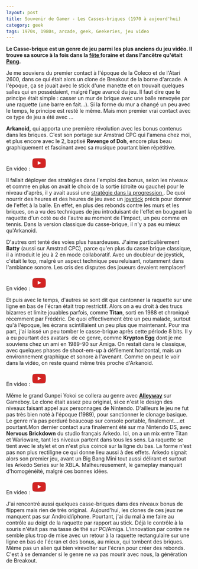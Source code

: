 ```yaml
---
layout: post
title: Souvenir de Gamer - Les Casses-briques (1970 à aujourd'hui)
category: geek
tags: 1970s, 1980s, arcade, geek, Geekeries, jeu video
---
```

**Le Casse-brique est un genre de jeu parmi les plus anciens du jeu vidéo. Il trouve sa source à la fois dans la <a href="https://fr.wikipedia.org/wiki/Chamboule-tout">fête </a>foraine et dans l'ancêtre qu'était <a href="https://fr.wikipedia.org/wiki/Pong">Pong</a>.**

Je me souviens du premier contact à l'époque de la Coleco et de l'Atari 2600, dans ce qui était alors un clone de Breakout de la borne d'arcade. A l'époque, ça se jouait avec le stick d'une manette et on trouvait quelques salles qui en possédaient, malgré l'age avancé du jeu. Il faut dire que le principe était simple : casser un mur de brique avec une balle renvoyée par une raquette (une barre en fait...). Si la forme du mur a changé un peu avec le temps, le principe est resté le même. Mais mon premier vrai contact avec ce type de jeu a été avec ...

**Arkanoid,** qui apporta une première révolution avec les bonus contenus dans les briques. C'est son portage sur Amstrad CPC qui l'amena chez moi, et plus encore avec le 2, baptisé **Revenge of Doh**, encore plus beau graphiquement et fascinant avec sa musique pourtant bien répétitive.

En video : [![video](/images/youtube.png)](https://www.youtube.com/watch?v=_Lts1wVOljQ)

Il fallait déployer des stratégies dans l'emploi des bonus, selon les niveaux et comme en plus on avait le choix de la sortie (droite ou gauche) pour le niveau d'après, il y avait aussi une <a href="http://strategywiki.org/wiki/Arkanoid:_Revenge_of_Doh/Walkthrough">stratégie dans la progression </a>. De quoi nourrir des heures et des heures de jeu avec un <a href="https://cheziceman.wordpress.com/2015/10/08/retro-geek-le-joystick-episode-2/"> joystick</a> précis pour donner de l'effet à la balle. En effet, en plus des rebonds contre les murs et les briques, on a vu des techniques de jeu introduisant de l'effet en bougeant la raquette d'un coté ou de l'autre au moment de l'impact, un peu comme en tennis. Dans la version classique du casse-brique, il n'y a pas eu mieux qu'Arkanoid.

D'autres ont tenté des voies plus hasardeuses. J'aime particulièrement **Batty** (aussi sur Amstrad CPC), parce qu'en plus du casse brique classique, il a introduit le jeu à 2 en mode collaboratif. Avec un doubleur de joystick, c'était le top, malgré un aspect technique peu reluisant, notamment dans l'ambiance sonore. Les cris des disputes des joueurs devaient remplacer!

En video : [![video](/images/youtube.png)](https://www.youtube.com/watch?v=DsqenPoUUGg)

Et puis avec le temps, d'autres se sont dit que cantonner la raquette sur une ligne en bas de l'écran était trop restrictif. Alors on a eu droit à des trucs bizarres et limite jouables parfois, comme **Titan**, sorti en 1988 et chroniqué récemment par Frédéric. De quoi effectivement être un peu malade, surtout qu'à l'époque, les écrans scintillaient un peu plus que maintenant. Pour ma part, j'ai laissé un peu tomber le casse-brique après cette période 8 bits. Il y a eu pourtant des avatars  de ce genre, comme **Krypton Egg** dont je me souviens chez un ami en 1989-90 sur Amiga. On restait dans le classique, avec quelques phases de shoot-em-up à défilement horizontal, mais un environnement graphique et sonore à l'avenant. Comme on peut le voir dans la vidéo, on reste quand même très proche d'Arkanoid.

En video : [![video](/images/youtube.png)](https://www.youtube.com/watch?v=6AdEDGPUfY0)

Même le grand Gunpei Yokoi se collera au genre avec <a href="https://en.wikipedia.org/wiki/Alleyway">**Alleyway**</a> sur Gameboy. Le clone était assez peu original, si ce n'est le design des niveaux faisant appel aux personnages de Nintendo. D'ailleurs le jeu ne fut pas très bien noté à l'époque (1989), pour sanctionner le clonage basique. Le genre n'a pas perduré beaucoup sur console portable, finalement....et pourtant.Mon dernier contact aura finalement été sur ma Nintendo DS, avec **Nervous Brickdown** du studio français Arkedo. Ici, on a un mix entre Titan et Warioware, tant les niveaux partent dans tous les sens. La raquette se tient avec le stylet et on n'est plus coincé sur la ligne du bas. La forme n'est pas non plus rectiligne ce qui donne lieu aussi à des effets. Arkedo signait alors son premier jeu, avant un Big Bang Mini tout aussi délirant et surtout les Arkedo Series sur le XBLA. Malheureusement, le gameplay manquait d'homogénéité, malgré ces bonnes idées.

En video : [![video](/images/youtube.png)](https://www.youtube.com/watch?v=YUMcaSozy9A)

J'ai rencontré aussi quelques casse-briques dans des niveaux bonus de flippers mais rien de très original.  Aujourd'hui, les clones de ces jeux ne manquent pas sur Android/iphone. Pourtant, j'ai du mal à me faire au contrôle au doigt de la raquette par rapport au stick. Déjà le contrôle à la souris n'était pas ma tasse de thé sur PC/Amiga. L'innovation par contre ne semble plus trop de mise avec un retour à la raquette rectangulaire sur une ligne en bas de l'écran et des bonus, au mieux, qui tombent des briques. Même pas un alien qui bien virevolter sur l'écran pour créer des rebonds. C'est à se demander si le genre ne va pas mourir avec nous, la génération de Breakout.
